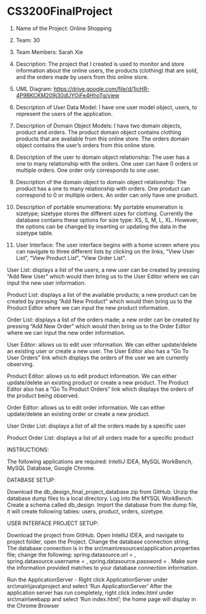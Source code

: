 # CS3200FinalProject

1) Name of the Project: 
Online Shopping

2) Team:
 30

3) Team Members: 
Sarah Xie

4) Description: 
The project that I created is used to monitor and store information about the online users, the products (clothing) that are sold, and the orders made by users from this online store.

5) UML Diagram:
https://drive.google.com/file/d/1jcHR-4P9BKCKM209j30dUYOjFe4HhoTg/view

6) Description of User Data Model: 
I have one user model object, users, to represent the users of the application.

7) Description of Domain Object Models: 
I have two domain objects, product and orders. 
The product domain object contains clothing products that are available from this online store.
The orders domain object contains the user’s orders from this online store.

8) Description of the user to domain object relationship:
The user has a one to many relationship with the orders. One user can have 0 orders or multiple orders.
One order only corresponds to one user.

9) Description of the domain object to domain object relationship:
The product has a one to many relationship with orders. One product can correspond to 0 or multiple orders. An order can only have one product.

10) Description of portable enumerations:
My portable enumeration is sizetype; sizetype stores the different sizes for clothing.
Currently the database contains these options for size type: XS, S, M, L, XL. However, the options can be changed by inserting or updating the data in the sizetype table.

11) User Interface: 
The user interface begins with a home screen where you can navigate to three different lists by clicking on the links, “View User List”, “View Product List”, “View Order List”.

User List: displays a list of the users; a new user can be created by pressing “Add New User” which would then bring us to the User Editor where we can input the new user information.

Product List: displays a list of the available products; a new product can be created by pressing “Add New Product” which would then bring us to the Product Editor where we can input the new product information.

Order List: displays a list of the orders made; a new order can be created by pressing “Add New Order” which would then bring us to the Order Editor where we can input the new order information.

User Editor: allows us to edit user information. We can either update/delete an existing user or create a new user. The User Editor also has a “Go To User Orders” link which displays the orders of the user we are currently observing.

Product Editor: allows us to edit product information. We can either update/delete an existing product or create a new product. The Product Editor also has a “Go To Product Orders” link which displays the orders of the product being observed.

Order Editor: allows us to edit order information. We can either update/delete an existing order or create a new product. 

User Order List: displays a list of all the orders made by a specific user

Product Order List: displays a list of all orders made for a specific product



INSTRUCTIONS:

The following applications are required:
IntelliJ IDEA, 
MySQL WorkBench, 
MySQL Database, 
Google Chrome.



DATABASE SETUP:

Download the db_design_final_project_database.zip from GitHub. 
Unzip the database dump files to a local directory. 
Log into the MYSQL WorkBench. 
Create a schema called db_design. 
Import the database from the dump file, it will create following tables:
users, 
product, 
orders, 
sizetype. 



USER INTERFACE PROJECT SETUP:


Download the project from GitHub. 
Open IntelliJ IDEA, and navigate to project folder, open the Project.
Change the database connection string. 
The database connection is in the src\main\resources\application.properties file; change the following:
spring.datasource.url = ,
spring.datasource.username = ,
spring.datasource.password = . 
Make sure the information provided matches to your database connection information. 


Run the ApplicationServer -  Right click ApplicationServer under src\main\java\project and select ‘Run ApplicationServer’
After the application server has run completely, right click index.html under src\main\webapp and select ‘Run index.html’; the home page will display in the Chrome Browser
